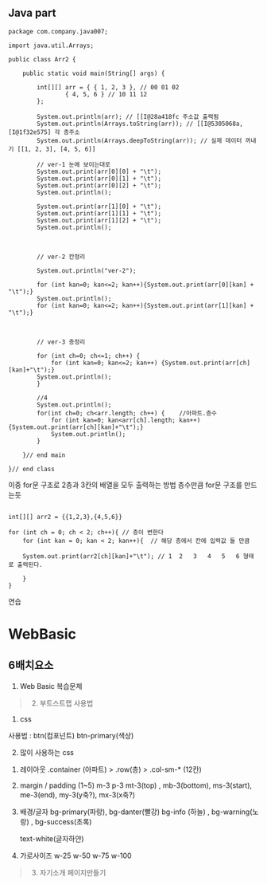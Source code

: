 

Java part
---

```
package com.company.java007;

import java.util.Arrays;

public class Arr2 {

	public static void main(String[] args) {

		int[][] arr = { { 1, 2, 3 }, // 00 01 02
				{ 4, 5, 6 } // 10 11 12
		};

		System.out.println(arr); // [[I@28a418fc 주소값 출력됨
		System.out.println(Arrays.toString(arr)); // [[I@5305068a, [I@1f32e575] 각 층주소
		System.out.println(Arrays.deepToString(arr)); // 실제 데이터 꺼내기 [[1, 2, 3], [4, 5, 6]]

		// ver-1 눈에 보이는대로
		System.out.print(arr[0][0] + "\t");
		System.out.print(arr[0][1] + "\t");
		System.out.print(arr[0][2] + "\t");
		System.out.println();
		
		System.out.print(arr[1][0] + "\t");
		System.out.print(arr[1][1] + "\t");
		System.out.print(arr[1][2] + "\t");
		System.out.println();
		
		
		
		// ver-2 칸정리
		
		System.out.println("ver-2");
		
		for (int kan=0; kan<=2; kan++){System.out.print(arr[0][kan] + "\t");}
		System.out.println();
		for (int kan=0; kan<=2; kan++){System.out.print(arr[1][kan] + "\t");}
		
		

		// ver-3 층정리
		
		for (int ch=0; ch<=1; ch++) {
			for (int kan=0; kan<=2; kan++) {System.out.print(arr[ch][kan]+"\t");}
		System.out.println();
		}
		
		//4
		System.out.println();
		for(int ch=0; ch<arr.length; ch++) {	//아파트.층수
			for (int kan=0; kan<arr[ch].length; kan++) {System.out.print(arr[ch][kan]+"\t");}
			System.out.println();
		}

	}// end main

}// end class

```

이중 for문 구조로 2층과 3칸의 배열을 모두 출력하는 방법 층수만큼 for문 구조를 만드는듯

```

int[][] arr2 = {{1,2,3},{4,5,6}}

for (int ch = 0; ch < 2; ch++){ // 층이 변한다
    for (int kan = 0; kan < 2; kan++){  // 해당 층에서 칸에 입력값 들 만큼

    System.out.print(arr2[ch][kan]+"\t"); // 1  2   3   4   5   6 형태로 출력된다.

    }    
}
```
연습



# WebBasic
## 6배치요소

1. Web Basic 복습문제

> 2. 부트스트랩 사용법

1. css

사용법 : btn(컴포넌트) btn-primary(색상)

2. 많이 사용하는 css
1) 레이아웃 
    .container (아파트) > .row(층) > .col-sm-* (12칸)

2) margin / padding (1~5) 
    m-3     p-3
    mt-3(top) , mb-3(bottom), ms-3(start), me-3(end), my-3(y축?), mx-3(x축?)
3) 배경/글자
    bg-primary(파랑), bg-danter(빨강)
    bg-info (하늘) , bg-warning(노랑) , bg-success(초록)

    text-white(글자하얀)

4) 가로사이즈
    w-25 w-50 w-75 w-100

> 3. 자기소개 페이지만들기